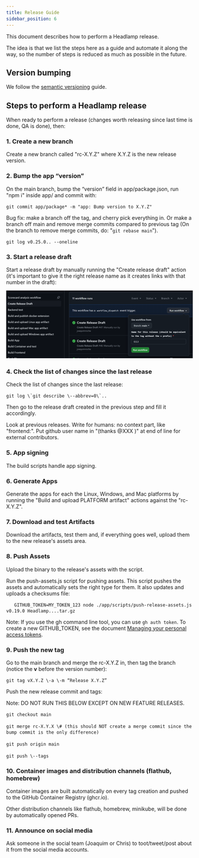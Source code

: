 ```yaml
---
title: Release Guide
sidebar_position: 6
---
```


This document describes how to perform a Headlamp release.

The idea is that we list the steps here as a guide and automate it along the way, so the number of steps is reduced as much as possible in the future.

## Version bumping

We follow the [semantic versioning](https://semver.org/) guide.

## Steps to perform a Headlamp release  

When ready to perform a release (changes worth releasing since last time is done, QA is done), then:

### 1. Create a new branch

Create a new branch called "rc-X.Y.Z" where X.Y.Z is the new release version.

### 2. Bump the app “version”

On the main branch, bump the “version” field in app/package.json, run "npm i" inside app/ and commit with:

```shell
git commit app/package* -m "app: Bump version to X.Y.Z"
```

Bug fix: make a branch off the tag, and cherry pick everything in. Or make a branch off main and remove merge commits compared to previous tag (On the branch to remove merge commits, do: "`git rebase main`").

```shell
git log v0.25.0.. --oneline
```



### 3. Start a release draft

Start a release draft by manually running the "Create release draft" action (it's important to give it the right release name as it creates links with that number in the draft):

![Release Version](release-version.png)

### 4. Check the list of changes since the last release

Check the list of changes since the last release:

```
git log \`git describe \--abbrev=0\`..
```

Then go to the release draft created in the previous step and fill it accordingly.

Look at previous releases. Write for humans: no context part, like "frontend:". Put github user name in "(thanks @XXX )" at end of line for external contributors.


### 5. App signing

The build scripts handle app signing.

### 6. Generate Apps

Generate the apps for each the Linux, Windows, and Mac platforms by running the "Build and upload PLATFORM artifact" actions against the "rc-X.Y.Z".

### 7. Download and test Artifacts

Download the artifacts, test them and, if everything goes well, upload them to the new release's assets area.

### 8. Push Assets

Upload the binary to the release's assets with the script.

Run the push-assets.js script for pushing assets. This script pushes the assets and automatically sets the right type for them. It also updates and uploads a checksums file:

```shell
   GITHUB_TOKEN=MY_TOKEN_123 node ./app/scripts/push-release-assets.js v0.19.0 Headlamp....tar.gz
```

Note: If you use the gh command line tool, you can use `gh auth token`. To create a new GITHUB_TOKEN, see the document [Managing your personal access tokens](https://docs.github.com/en/authentication/keeping-your-account-and-data-secure/managing-your-personal-access-tokens).


### 9. Push the new tag

Go to the main branch and merge the rc-X.Y.Z in, then tag the branch (notice the **v** before the version number):

```shell
git tag vX.Y.Z \-a \-m “Release X.Y.Z”
```


Push the new release commit and tags:

Note: DO NOT RUN THIS BELOW EXCEPT ON NEW FEATURE RELEASES.

```shell
git checkout main

git merge rc-X.Y.X \# (this should NOT create a merge commit since the bump commit is the only difference)

git push origin main

git push \--tags
```

### 10. Container images and distribution channels (flathub, homebrew)

Container images are built automatically on every tag creation and pushed to the GitHub Container Registry (ghcr.io).

Other distribution channels like flathub, homebrew, minikube, will be done by automatically opened PRs.

### 11. Announce on social media

Ask someone in the social team (Joaquim or Chris) to toot/tweet/post about it from the social media accounts.
